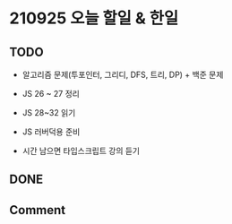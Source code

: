 # 210925 오늘 할일 & 한일

## TODO

- 알고리즘 문제(투포인터, 그리디, DFS, 트리, DP) + 백준 문제

- JS 26 ~ 27 정리

- JS 28~32 읽기

- JS 러버덕용 준비

- 시간 남으면 타입스크립트 강의 듣기

## DONE

## Comment
